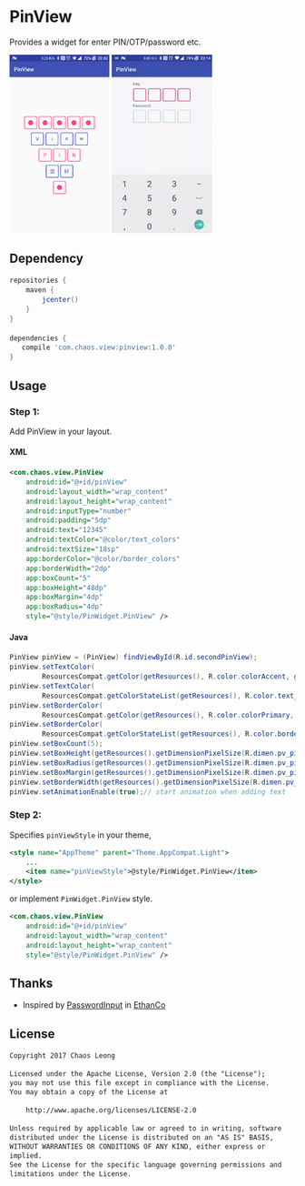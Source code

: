 # PinView

Provides a widget for enter PIN/OTP/password etc.

<p><img src="screenshots/styles.png" width="35%" />
<img src="screenshots/input.gif" width="35%" /></p>

## Dependency

``` Groovy
repositories {
    maven {
        jcenter()
    }
}

dependencies {
   compile 'com.chaos.view:pinview:1.0.0'
}
```

## Usage

### Step 1:

Add PinView in your layout.

#### XML

``` xml
<com.chaos.view.PinView
    android:id="@+id/pinView"
    android:layout_width="wrap_content"
    android:layout_height="wrap_content"
    android:inputType="number"
    android:padding="5dp"
    android:text="12345"
    android:textColor="@color/text_colors"
    android:textSize="18sp"
    app:borderColor="@color/border_colors"
    app:borderWidth="2dp"
    app:boxCount="5"
    app:boxHeight="48dp"
    app:boxMargin="4dp"
    app:boxRadius="4dp"
    style="@style/PinWidget.PinView" />
```

#### Java

``` Java
PinView pinView = (PinView) findViewById(R.id.secondPinView);
pinView.setTextColor(
        ResourcesCompat.getColor(getResources(), R.color.colorAccent, getTheme()));
pinView.setTextColor(
        ResourcesCompat.getColorStateList(getResources(), R.color.text_colors, getTheme()));
pinView.setBorderColor(
        ResourcesCompat.getColor(getResources(), R.color.colorPrimary, getTheme()));
pinView.setBorderColor(
        ResourcesCompat.getColorStateList(getResources(), R.color.border_colors, getTheme()));
pinView.setBoxCount(5);
pinView.setBoxHeight(getResources().getDimensionPixelSize(R.dimen.pv_pin_view_box_height));
pinView.setBoxRadius(getResources().getDimensionPixelSize(R.dimen.pv_pin_view_box_radius));
pinView.setBoxMargin(getResources().getDimensionPixelSize(R.dimen.pv_pin_view_box_margin));
pinView.setBorderWidth(getResources().getDimensionPixelSize(R.dimen.pv_pin_view_box_border_width));
pinView.setAnimationEnable(true);// start animation when adding text
```

### Step 2:

Specifies `pinViewStyle` in your theme,

``` xml
<style name="AppTheme" parent="Theme.AppCompat.Light">
    ...
    <item name="pinViewStyle">@style/PinWidget.PinView</item>
</style>
```

or implement `PinWidget.PinView` style.

``` xml
<com.chaos.view.PinView
    android:id="@+id/pinView"
    android:layout_width="wrap_content"
    android:layout_height="wrap_content"
    style="@style/PinWidget.PinView" />
```

## Thanks

 * Inspired by [PasswordInput](https://github.com/EthanCo/PasswordInput) in [EthanCo](https://github.com/EthanCo)

## License


    Copyright 2017 Chaos Leong

    Licensed under the Apache License, Version 2.0 (the "License");
    you may not use this file except in compliance with the License.
    You may obtain a copy of the License at

        http://www.apache.org/licenses/LICENSE-2.0

    Unless required by applicable law or agreed to in writing, software
    distributed under the License is distributed on an "AS IS" BASIS,
    WITHOUT WARRANTIES OR CONDITIONS OF ANY KIND, either express or implied.
    See the License for the specific language governing permissions and
    limitations under the License.


